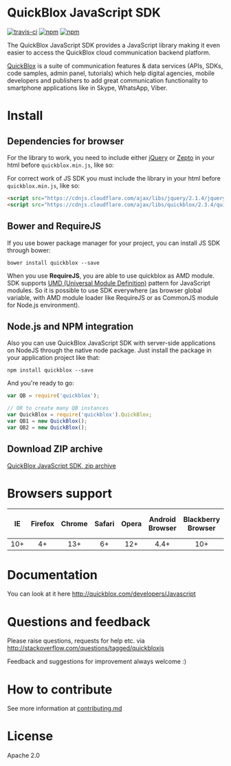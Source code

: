 # QuickBlox JavaScript SDK

[![travis-ci](https://api.travis-ci.org/QuickBlox/quickblox-javascript-sdk.svg?branch=gh-pages)](https://travis-ci.org/QuickBlox/quickblox-javascript-sdk)
[![npm](https://img.shields.io/npm/v/quickblox.svg)](https://www.npmjs.com/package/quickblox)
[![npm](https://img.shields.io/npm/dm/quickblox.svg)](https://www.npmjs.com/package/quickblox)

The QuickBlox JavaScript SDK provides a JavaScript library making it even easier to access the QuickBlox cloud communication backend platform.

[QuickBlox](https://quickblox.com) is a suite of communication features & data services (APIs, SDKs, code samples, admin panel, tutorials) which help digital agencies, mobile developers and publishers to add great communication functionality to smartphone applications like in Skype, WhatsApp, Viber.


# Install

## Dependencies for browser

For the library to work, you need to include either [jQuery](http://jquery.com/) or [Zepto](http://zeptojs.com/) in your html before `quickblox.min.js`, like so:

For correct work of JS SDK you must include the  library in your html before `quickblox.min.js`, like so:

```html
<script src="https://cdnjs.cloudflare.com/ajax/libs/jquery/2.1.4/jquery.min.js"></script>
<script src="https://cdnjs.cloudflare.com/ajax/libs/quickblox/2.3.4/quickblox.min.js"></script>
```

## Bower and RequireJS

If you use bower package manager for your project, you can install JS SDK through bower:

```
bower install quickblox --save
```

When you use **RequireJS**, you are able to use quickblox as AMD module. SDK supports [UMD (Universal Module Definition)](https://github.com/umdjs/umd) pattern for JavaScript modules. So it is possible to use SDK everywhere (as browser global variable, with AMD module loader like RequireJS or as CommonJS module for Node.js environment).

## Node.js and NPM integration

Also you can use QuickBlox JavaScript SDK with server-side applications on NodeJS through the native node package. Just install the package in your application project like that:

```
npm install quickblox --save
```

And you're ready to go:

```javascript
var QB = require('quickblox');

// OR to create many QB instances
var QuickBlox = require('quickblox').QuickBlox;
var QB1 = new QuickBlox();
var QB2 = new QuickBlox();
```

## Download ZIP archive

[QuickBlox JavaScript SDK, zip archive](https://github.com/QuickBlox/quickblox-javascript-sdk/archive/gh-pages.zip)

# Browsers support

| IE   | Firefox | Chrome | Safari | Opera | Android Browser | Blackberry Browser | Opera Mobile | Chrome for Android | Firefox for Android |
|:----:|:-------:|:------:|:------:|:-----:|:---------------:|:------------------:|:------------:|:------------------:|:------------------------:|
| 10+  |  4+     | 13+    |  6+    |  12+	 |       4.4+	     |         10+        |	     12+	    |         35+        |	         30+             |

# Documentation

You can look at it here http://quickblox.com/developers/Javascript

# Questions and feedback

Please raise questions, requests for help etc. via http://stackoverflow.com/questions/tagged/quickbloxjs

Feedback and suggestions for improvement always welcome :)

# How to contribute
See more information at [contributing.md](https://github.com/QuickBlox/quickblox-javascript-sdk/blob/gh-pages/.github/CONTRIBUTING.md)

# License
Apache 2.0

